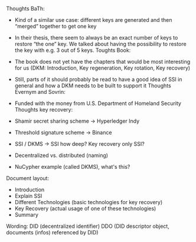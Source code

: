 Thoughts BaTh:
- Kind of a similar use case: different keys are generated and then “merged” together to get one key
- In their thesis, there seem to always be an exact number of keys to restore “the one” key. We talked about having the possibility to restore the key with e.g. 3 out of 5 keys.
Toughts Book:
- The book does not yet have the chapters that would be most interesting for us (DKM: Introduction, Key regeneration, Key rotation, Key recovery)
- Still, parts of it should probably be read to have a good idea of SSI in general and how a DKM needs to be built to support it
Thoughts Evernym and Sovrin:
- Funded with the money from U.S. Department of Homeland Security
Thoughts key recovery:
- Shamir secret sharing scheme -> Hyperledger Indy
- Threshold signature scheme -> Binance

- SSI / DKMS -> SSI how deep? Key recovery only SSI? 
- Decentralized vs. distributed (naming)
- NuCypher example (called DKMS), what's this?

Document layout:
- Introduction
- Explain SSI 
- Different Technologies (basic technologies for key recovery)
- Key Recovery (actual usage of one of these technologies)
- Summary

Wording:
DID (decentralized identifier)
DDO (DID descriptor object, documents (infos) referenced by DID)
